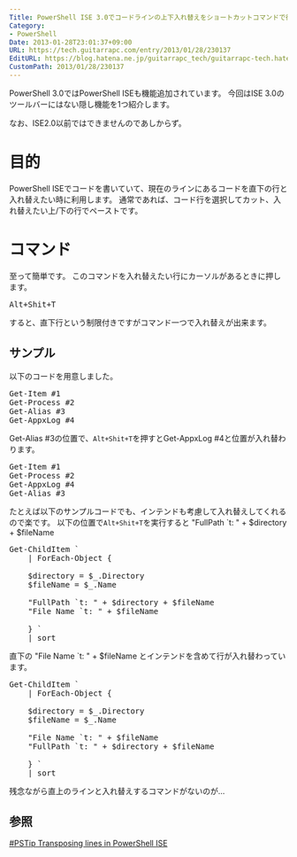 ```yaml
---
Title: PowerShell ISE 3.0でコードラインの上下入れ替えをショートカットコマンドで行いたい
Category:
- PowerShell
Date: 2013-01-28T23:01:37+09:00
URL: https://tech.guitarrapc.com/entry/2013/01/28/230137
EditURL: https://blog.hatena.ne.jp/guitarrapc_tech/guitarrapc-tech.hatenablog.com/atom/entry/11696248318757675309
CustomPath: 2013/01/28/230137
---
```


PowerShell 3.0ではPowerShell ISEも機能追加されています。
今回はISE 3.0のツールバーにはない隠し機能を1つ紹介します。

なお、ISE2.0以前ではできませんのであしからず。



<h1>目的</h1>
PowerShell ISEでコードを書いていて、現在のラインにあるコードを直下の行と入れ替えたい時に利用します。
通常であれば、コード行を選択してカット、入れ替えたい上/下の行でペーストです。

<h1>コマンド</h1>
至って簡単です。
このコマンドを入れ替えたい行にカーソルがあるときに押します。
<pre class="brush: powershell">
Alt+Shit+T
</pre>
すると、直下行という制限付きですがコマンド一つで入れ替えが出来ます。

<h2>サンプル</h2>
以下のコードを用意しました。
<pre class="brush: powershell">
Get-Item #1
Get-Process #2
Get-Alias #3
Get-AppxLog #4
</pre>

Get-Alias #3の位置で、<code>Alt+Shit+T</code>を押すとGet-AppxLog #4と位置が入れ替わります。
<pre class="brush: powershell">
Get-Item #1
Get-Process #2
Get-AppxLog #4
Get-Alias #3
</pre>

たとえば以下のサンプルコードでも、インテンドも考慮して入れ替えしてくれるので楽です。
以下の位置で<code>Alt+Shit+T</code>を実行すると
    "FullPath `t: " + $directory + $fileName
<pre class="brush: powershell">
Get-ChildItem `
    | ForEach-Object {

    $directory = $_.Directory
    $fileName = $_.Name

    &quot;FullPath `t: &quot; + $directory + $fileName
    &quot;File Name `t: &quot; + $fileName

    } `
    | sort
</pre>
直下の
    "File Name `t: " + $fileName
とインテンドを含めて行が入れ替わっています。
<pre class="brush: powershell">
Get-ChildItem `
    | ForEach-Object {

    $directory = $_.Directory
    $fileName = $_.Name

    &quot;File Name `t: &quot; + $fileName
    &quot;FullPath `t: &quot; + $directory + $fileName

    } `
    | sort
</pre>

残念ながら直上のラインと入れ替えするコマンドがないのが…

<h2>参照</h2>
<a href="http://www.powershellmagazine.com/2013/01/28/pstip-transposing-lines-in-powershell-ise/?utm_source=feedburner&amp;utm_medium=feed&amp;utm_campaign=Feed%3A+PowershellMagazine+%28PowerShell+Magazine%29" target="_blank">#PSTip Transposing lines in PowerShell ISE</a>
